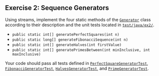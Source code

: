 ## Exercise 2: Sequence Generators

Using streams, implement the four static methods of the [`Generator`](Generator.java) class according to their description and the unit tests located in [`test/java/ex2/`](../../../test/java/ex2).

  - `public static int[] generatePerfectSquares(int n)`
  - `public static long[] generateFibonacciSequence(int n)`
  - `public static int[] generateHalves(int firstValue)`
  - `public static int[] generatePrimesBetween(int minInclusive, int maxInclusive)`

Your code should pass all tests defined in [`PerfectSquareGeneratorTest`](../../../test/java/ex2/PerfectSquareGeneratorTest.java), [`FibonacciGeneratorTest`](../../../test/java/ex2/FibonacciGeneratorTest.java), [`HalvesGeneratorTest`](../../../test/java/ex2/HalvesGeneratorTest.java), and [`PrimeGeneratorTest`](../../../test/java/ex2/PrimeGeneratorTest.java).
 